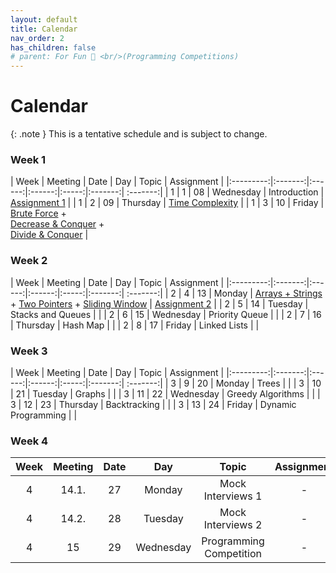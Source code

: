 ```yaml
---
layout: default
title: Calendar
nav_order: 2
has_children: false
# parent: For Fun 🤪 <br/>(Programming Competitions)
---
```


# Calendar

{: .note }
This is a tentative schedule and is subject to change.

### Week 1

| Week  | Meeting | Date | Day | Topic | Assignment |
|:---------:|:-------:|:------:|:------:|:-----:|:-------:| :-------:|
 | 1 | 1 | 08 | Wednesday | Introduction | [Assignment 1](assignments/assignment1.html) |
| 1 | 2 |   09 | Thursday | [Time Complexity](http://fahadsultan.com/csc222/general.html#big-o-notation)  |
| 1 | 3 |  10 | Friday | [Brute Force]() + <br> [Decrease & Conquer]() + <br> [Divide & Conquer]() |


### Week 2

| Week  | Meeting | Date | Day | Topic | Assignment |
|:---------:|:-------:|:------:|:------:|:-----:|:-------:| :-------:|
| 2 | 4  |  13 | Monday | [Arrays + Strings](datastructs/arrays.html) + [Two Pointers](algos/twopointers.md) + [Sliding Window](algos/slidingwindow.md) | [Assignment 2](assignments/assignment2.html) |
| 2 | 5  | 14 | Tuesday | Stacks and Queues | |
| 2 | 6  | 15 | Wednesday | Priority Queue | |
| 2 | 7  | 16 | Thursday | Hash Map | |
| 2 | 8  | 17 | Friday | Linked Lists | |


### Week 3

|  Week  | Meeting | Date | Day | Topic | Assignment |
|:---------:|:-------:|:------:|:------:|:-----:|:-------:| :-------:|
| 3 | 9  | 20 | Monday | Trees | |
| 3 | 10  | 21 | Tuesday | Graphs | |
| 3 | 11  | 22 | Wednesday | Greedy Algorithms | |
| 3 | 12  | 23 | Thursday | Backtracking | |
| 3 | 13  | 24 | Friday | Dynamic Programming | |

### Week 4

| Week  | Meeting | Date | Day | Topic | Assignment |
|:---------:|:-------:|:------:|:------:|:-----:|:-------:|
| 4 | 14.1.  | 27 | Monday | Mock Interviews 1 | - |
| 4 | 14.2.  | 28 | Tuesday | Mock Interviews 2 | - |
| 4 | 15  | 29 | Wednesday | Programming Competition | - |


